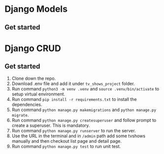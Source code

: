 # Django Models

## Get started

# Django CRUD

## Get started

1. Clone down the repo.
2. Download .env file and add it under `tv_shows_project` folder.
3. Run command `python3 -m venv .venv` and `source .venv/bin/activate` to setup virtual environment.
4. Run command `pip install -r requirements.txt` to install the dependencies.
5. Run command `python manage.py makemigrations` and `python manage.py migrate`.
6. Run command `python manage.py createsuperuser` and follow prompt to create a superuser. This is mandatory.
7. Run command `python manage.py runserver` to run the server.
8. Use the URL in the terminal and in `/admin` path add some tvshows manually and then checkout list page and detail page.
9. Run command `python manage.py test` to run unit test.
